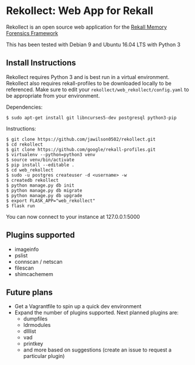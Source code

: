 # Rekollect: Web App for Rekall

Rekollect is an open source  web application for the [Rekall Memory Forensics Framework](https://rekall-forensic.com)

This has been tested with Debian 9 and Ubuntu 16.04 LTS with Python 3

## Install Instructions
Rekollect requires Python 3 and is best run in a virtual environment. Rekollect also requires rekall-profiles to be downloaded locally to be referenced. Make sure to edit your `rekollect/web_rekollect/config.yaml` to be appropriate from your environment.

Dependencies:
```
$ sudo apt-get install git libncurses5-dev postgresql python3-pip
```
Instructions:
```
$ git clone https://github.com/jawilson0502/rekollect.git
$ cd rekollect
$ git clone https://github.com/google/rekall-profiles.git
$ virtualenv --python=python3 venv
$ source venv/bin/activate
$ pip install --editable .
$ cd web_rekollect
$ sudo -u postgres createuser -d <username> -w
$ createdb rekollect
$ python manage.py db init
$ python manage.py db migrate
$ python manage.py db upgrade
$ export FLASK_APP="web_rekollect"
$ flask run
```
You can now connect to your instance at 127.0.0.1:5000

## Plugins supported
* imageinfo
* pslist
* connscan / netscan
* filescan
* shimcachemem

## Future plans
* Get a Vagrantfile to spin up a quick dev environment
* Expand the number of plugins supported. Next planned plugins are:
  * dumpfiles
  * ldrmodules
  * dlllist
  * vad
  * printkey
  * and more based on suggestions (create an issue to request a particular plugin)
